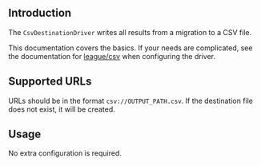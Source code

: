 Introduction
------------
The `CsvDestinationDriver` writes all results from a migration to a CSV file.

This documentation covers the basics.  If your needs are complicated, see the
documentation for [league/csv](https://csv.thephpleague.com/9.0/) when
configuring the driver.

Supported URLs
--------------
URLs should be in the format `csv://OUTPUT_PATH.csv`.  If the destination file
does not exist, it will be created.

Usage
-----
No extra configuration is required.
